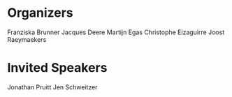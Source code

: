 # Organizers
Franziska Brunner
Jacques Deere
Martijn Egas
Christophe Eizaguirre
Joost Raeymaekers


# Invited Speakers
Jonathan Pruitt
Jen Schweitzer
